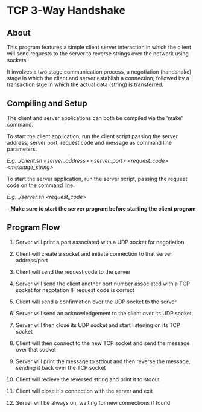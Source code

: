 TCP 3-Way Handshake
===================

About
-----

This program features a simple client server interaction in which the client will send requests to the server to reverse strings over the network using sockets. 

It involves a two stage communication process, a negotiation (handshake) stage in which the client and server establish a connection, followed by a transaction stge in which the actual data (string) is transferred. 


Compiling and Setup
-------------------

The client and server applications can both be compiled via the 'make' command. 

To start the client application, run the client script passing the server address, server port, request code and message as command line parameters.

*E.g. ./client.sh <server_address> <server_port> <request_code> <message_string>*

To start the server application, run the server script, passing the request code on the command line.

*E.g. ./server.sh <request_code>*

**- Make sure to start the server program before starting the client program**

Program Flow
------------

1. Server will print a port associated with a UDP socket for negotiation

2. Client will create a socket and initiate connection to that server address/port

3. Client will send the request code to the server

4. Server will send the client another port number associated with a TCP socket for negotation IF request code is correct

5. Client will send a confirmation over the UDP socket to the server

6. Server will send an acknowledgement to the client over its UDP socket

7. Server will then close its UDP socket and start listening on its TCP socket

8. Client will then connect to the new TCP socket and send the message over that socket

9. Server will print the message to stdout and then reverse the message, sending it back over the TCP socket

10. Client will recieve the reversed string and print it to stdout

11. Client will close it's connection with the server and exit

12. Server will be always on, waiting for new connections if found


